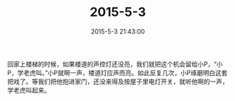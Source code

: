 ﻿---
title: "2015-5-3"
date: 2015-5-3 21:43:00
tags: 文字
categories: 爸爸
---
回家上楼梯的时候，如果楼道的声控灯还没亮，我们就把这个机会留给小P，“小P，学老虎叫。”小P就啊一声，楼道灯应声而亮。如此反复几次，小P琢磨明白这套把戏了。等我们把他抱进家门，还没来得及按屋子里电灯开关，就听他啊的一声，学老虎叫起来。 